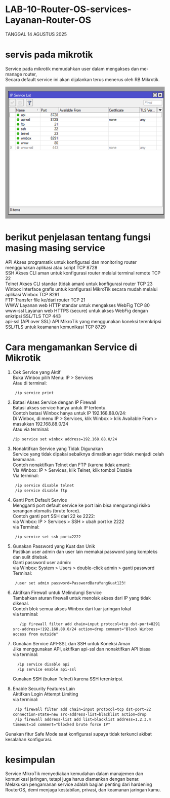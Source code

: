 # LAB-10-Router-OS-services-Layanan-Router-OS
TANGGAL 14 AGUSTUS 2025

# servis pada mikrotik 
Service pada mikrotik memudahkan user dalam mengakses dan me-manage router,    
Secara default service ini akan dijalankan terus menerus oleh RB Mikrotik.   

![p](aa.PNG)

# berikut penjelasan tentang fungsi masing masing service 
API Akses programatik untuk konfigurasi dan monitoring router menggunakan aplikasi atau script TCP 8728   
SSH	Akses CLI aman untuk konfigurasi router melalui terminal remote	TCP 22   
Telnet	Akses CLI standar (tidak aman) untuk konfigurasi router TCP 23   
Winbox Interface grafis untuk konfigurasi MikroTik secara mudah melalui aplikasi Winbox TCP 8291  
FTP	Transfer file ke/dari router TCP 21  
WWW Layanan web HTTP standar untuk mengakses WebFig TCP 80  
www-ssl Layanan web HTTPS (secure) untuk akses WebFig dengan enkripsi SSL/TLS	TCP 443  
api-ssl (API over SSL)	API MikroTik yang menggunakan koneksi terenkripsi SSL/TLS untuk keamanan komunikasi	TCP 8729   

# Cara mengamankan Service di Mikrotik

1. Cek Service yang Aktif    
   Buka Winbox pilih Menu: IP > Services    
 Atau di terminal:  

        /ip service print
   
2. Batasi Akses Service dengan IP Firewall  
   Batasi akses service hanya untuk IP tertentu.  
   Contoh batasi Winbox hanya untuk IP 192.168.88.0/24:  
   Di Winbox, di menu IP > Services, klik Winbox > klik Available From > masukkan 192.168.88.0/24  
Atau via terminal:  

       /ip service set winbox address=192.168.88.0/24

3. Nonaktifkan Service yang Tidak Digunakan  
   Service yang tidak dipakai sebaiknya dimatikan agar tidak menjadi celah keamanan.  
   Contoh nonaktifkan Telnet dan FTP (karena tidak aman):  
   Via Winbox: IP > Services, klik Telnet, klik tombol Disable   
Via terminal:   

        /ip service disable telnet
        /ip service disable ftp
  
4. Ganti Port Default Service  
   Mengganti port default service ke port lain bisa mengurangi risiko serangan otomatis (brute force).  
   Contoh ganti port SSH dari 22 ke 2222:  
   via Winbox: IP > Services > SSH > ubah port ke 2222  
via Terminal:  

        /ip service set ssh port=2222

5. Gunakan Password yang Kuat dan Unik  
   Pastikan user admin dan user lain memakai password yang kompleks dan sulit ditebak.  
Ganti password user admin:  
via Winbox: System > Users > double-click admin > ganti password  
Terminal:  

        /user set admin password=PasswordBaruYangKuat123!

6. Aktifkan Firewall untuk Melindungi Service  
   Tambahkan aturan firewall untuk menolak akses dari IP yang tidak dikenal.  
   Contoh blok semua akses Winbox dari luar jaringan lokal   
   via terminal:  
   
          /ip firewall filter add chain=input protocol=tcp dst-port=8291 src-address=!192.168.88.0/24 action=drop comment="Block Winbox access from outside"

7. Gunakan Service API-SSL dan SSH untuk Koneksi Aman  
   Jika menggunakan API, aktifkan api-ssl dan nonaktifkan API biasa  
   via terminal:    

         /ip service disable api
         /ip service enable api-ssl
   
    Gunakan SSH (bukan Telnet) karena SSH terenkripsi.  

9. Enable Security Features Lain  
   Aktifkan Login Attempt Limiting   
   via terminal:   

        /ip firewall filter add chain=input protocol=tcp dst-port=22 connection-state=new src-address-list=blacklist action=drop
        /ip firewall address-list add list=blacklist address=1.2.3.4 timeout=1d comment="blocked brute force IP"

Gunakan fitur Safe Mode saat konfigurasi supaya tidak terkunci akibat kesalahan konfigurasi.  

# kesimpulan 
Service MikroTik menyediakan kemudahan dalam manajemen dan komunikasi jaringan, tetapi juga harus diamankan dengan benar.  
Melakukan pengamanan service adalah bagian penting dari hardening RouterOS, demi menjaga kestabilan, privasi, dan keamanan jaringan kamu.  
